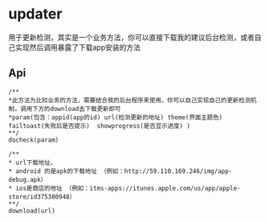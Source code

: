 # updater

用于更新检测，其实是一个业务方法，你可以直接下载我的建议后台检测，或者自己实现然后调用暴露了下载app安装的方法

## Api

```
/**
*此方法为比较业务的方法，需要结合我的后台程序来使用，你可以自己实现自己的更新检测机制，调用下方的download去下载更新即可
*param(包含：appid(app的id) url(检测更新的地址) theme(界面主题色) failtoast(失败后是否提示)  showprogress(是否显示进度) )
**/
docheck(param)

/**
* url下载地址，
* android 的是apk的下载地址 （例如：http://59.110.169.246/img/app-debug.apk）
* ios是商店的地址 （例如：itms-apps://itunes.apple.com/us/app/apple-store/id375380948）
**/
download(url)
```



